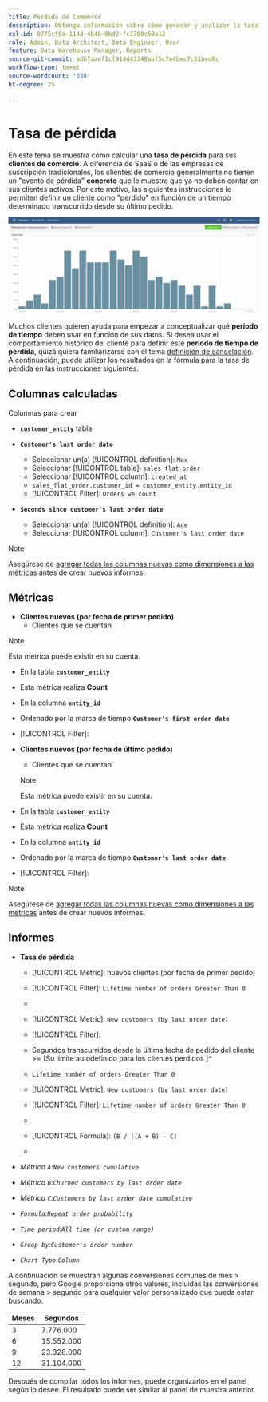 ```yaml
---
title: Pérdida de Commerce
description: Obtenga información sobre cómo generar y analizar la tasa de pérdida de Commerce.
exl-id: 8775cf0a-114d-4b48-8bd2-fc1700c59a12
role: Admin, Data Architect, Data Engineer, User
feature: Data Warehouse Manager, Reports
source-git-commit: adb7aaef1cf914d43348abf5c7e4bec7c51bed0c
workflow-type: tm+mt
source-wordcount: '330'
ht-degree: 2%

---
```


# Tasa de pérdida

En este tema se muestra cómo calcular una **tasa de pérdida** para sus **clientes de comercio**. A diferencia de SaaS o de las empresas de suscripción tradicionales, los clientes de comercio generalmente no tienen un &quot;evento de pérdida&quot; **concreto** que le muestre que ya no deben contar en sus clientes activos. Por este motivo, las siguientes instrucciones le permiten definir un cliente como &quot;perdido&quot; en función de un tiempo determinado transcurrido desde su último pedido.

![](../../assets/Churn_rate_image.png)

Muchos clientes quieren ayuda para empezar a conceptualizar qué **periodo de tiempo** deben usar en función de sus datos. Si desea usar el comportamiento histórico del cliente para definir este **periodo de tiempo de pérdida**, quizá quiera familiarizarse con el tema [definición de cancelación](../analysis/define-cust-churn.md). A continuación, puede utilizar los resultados en la fórmula para la tasa de pérdida en las instrucciones siguientes.

## Columnas calculadas

Columnas para crear

* **`customer_entity`** tabla
* **`Customer's last order date`**
   * Seleccionar un(a) [!UICONTROL definition]: `Max`
   * Seleccionar [!UICONTROL table]: `sales_flat_order`
   * Seleccionar [!UICONTROL column]: `created_at`
   * `sales_flat_order.customer_id = customer_entity.entity_id`
   * [!UICONTROL Filter]: `Orders we count`

* **`Seconds since customer's last order date`**
   * Seleccionar un(a) [!UICONTROL definition]: `Age`
   * Seleccionar [!UICONTROL column]: `Customer's last order date`

>[!NOTE]
>
>Asegúrese de [agregar todas las columnas nuevas como dimensiones a las métricas](../data-warehouse-mgr/manage-data-dimensions-metrics.md) antes de crear nuevos informes.

## Métricas

* **Clientes nuevos (por fecha de primer pedido)**
   * Clientes que se cuentan

>[!NOTE]
>
>Esta métrica puede existir en su cuenta.

* En la tabla **`customer_entity`**
* Esta métrica realiza **Count**
* En la columna **`entity_id`**
* Ordenado por la marca de tiempo **`Customer's first order date`**
* [!UICONTROL Filter]:

* **Clientes nuevos (por fecha de último pedido)**
   * Clientes que se cuentan

  >[!NOTE]
  >
  >Esta métrica puede existir en su cuenta.

* En la tabla **`customer_entity`**
* Esta métrica realiza **Count**
* En la columna **`entity_id`**
* Ordenado por la marca de tiempo **`Customer's last order date`**
* [!UICONTROL Filter]:

>[!NOTE]
>
>Asegúrese de [agregar todas las columnas nuevas como dimensiones a las métricas](../data-warehouse-mgr/manage-data-dimensions-metrics.md) antes de crear nuevos informes.

## Informes

* **Tasa de pérdida**
   * [!UICONTROL Metric]: nuevos clientes (por fecha de primer pedido)
   * [!UICONTROL Filter]: `Lifetime number of orders Greater Than 0`
   * 
     [!UICONTROL Perspective]: `Cumulative`
   * [!UICONTROL Metric]: `New customers (by last order date)`
   * [!UICONTROL Filter]:
   * Segundos transcurridos desde la última fecha de pedido del cliente >= [Su límite autodefinido para los clientes perdidos ]**`^`**
   * `Lifetime number of orders Greater Than 0`

   * [!UICONTROL Metric]: `New customers (by last order date)`
   * [!UICONTROL Filter]: `Lifetime number of orders Greater Than 0`
   * 
     [!UICONTROL Perspective]: Cumulative
   * [!UICONTROL Formula]: `(B / ((A + B) - C)`
   * 
     [!UICONTROL Format]: Percentage

* *Métrica `A`:`New customers cumulative`*
* *Métrica `B`:`Churned customers by last order date`*
* *Métrica `C`:`Customers by last order date cumulative`*
* *`Formula`:`Repeat order probability`*
* *`Time period`:`All time (or custom range)`*
* *`Group by`:`Customer's order number`*
* *`Chart Type`:`Column`*

A continuación se muestran algunas conversiones comunes de mes > segundo, pero Google proporciona otros valores, incluidas las conversiones de semana > segundo para cualquier valor personalizado que pueda estar buscando.

| **Meses** | **Segundos** |
|---|---|
| 3 | 7.776.000 |
| 6 | 15.552.000 |
| 9 | 23.328.000 |
| 12 | 31.104.000 |

Después de compilar todos los informes, puede organizarlos en el panel según lo desee. El resultado puede ser similar al panel de muestra anterior.
